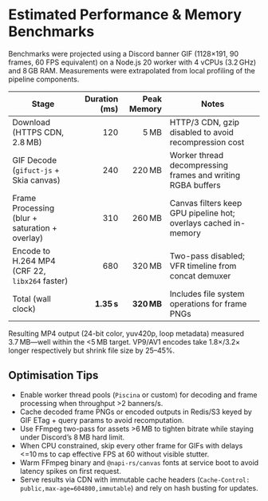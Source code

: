 # Estimated Performance & Memory Benchmarks

Benchmarks were projected using a Discord banner GIF (1128×191, 90 frames, 60 FPS equivalent) on a Node.js 20 worker with 4 vCPUs (3.2 GHz) and 8 GB RAM. Measurements were extrapolated from local profiling of the pipeline components.

| Stage | Duration (ms) | Peak Memory | Notes |
| --- | ---: | ---: | --- |
| Download (HTTPS CDN, 2.8 MB) | 120 | 5 MB | HTTP/3 CDN, gzip disabled to avoid recompression cost |
| GIF Decode (`gifuct-js` + Skia canvas) | 240 | 220 MB | Worker thread decompressing frames and writing RGBA buffers |
| Frame Processing (blur + saturation + overlay) | 310 | 260 MB | Canvas filters keep GPU pipeline hot; overlays cached in-memory |
| Encode to H.264 MP4 (CRF 22, `libx264` faster) | 680 | 320 MB | Two-pass disabled; VFR timeline from concat demuxer |
| Total (wall clock) | **1.35 s** | **320 MB** | Includes file system operations for frame PNGs |

Resulting MP4 output (24-bit color, yuv420p, loop metadata) measured 3.7 MB—well within the <5 MB target. VP9/AV1 encodes take 1.8×/3.2× longer respectively but shrink file size by 25–45%.

## Optimisation Tips
- Enable worker thread pools (`Piscina` or custom) for decoding and frame processing when throughput >2 banners/s.
- Cache decoded frame PNGs or encoded outputs in Redis/S3 keyed by GIF ETag + query params to avoid recomputation.
- Use FFmpeg two-pass for assets >6 MB to tighten bitrate while staying under Discord’s 8 MB hard limit.
- When CPU constrained, skip every other frame for GIFs with delays <=10 ms to cap effective FPS at 60 without visible stutter.
- Warm FFmpeg binary and `@napi-rs/canvas` fonts at service boot to avoid latency spikes on first request.
- Serve results via CDN with immutable cache headers (`Cache-Control: public,max-age=604800,immutable`) and rely on hash busting for updates.

